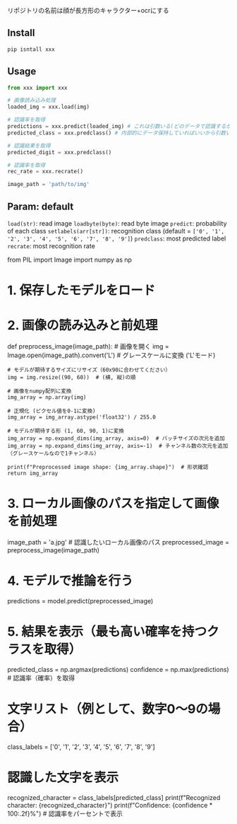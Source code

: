 リポジトリの名前は顔が長方形のキャラクター+ocrにする


## Install
```py
pip isntall xxx
```

## Usage
```py
from xxx import xxx

# 画像読み込み処理
loaded_img = xxx.load(img)

# 認識率を取得
predictions = xxx.predict(loaded_img) # これは引数いる(どのデータで認識するかを分けたい)
predicted_class = xxx.predclass() # 内部的にデータ保持していればいいから引数いらない

# 認識結果を取得
predicted_digit = xxx.predclass()

# 認識率を取得
rec_rate = xxx.recrate()

image_path = 'path/to/img'
```

## Param: default
`load(str)`: read image
`loadbyte(byte)`: read byte image
`predict`: probability of each class
`setlabels(arr[str])`: recognition class (default = `['0', '1', '2', '3', '4', '5', '6', '7', '8', '9']`)
`predclass`: most predicted label
`recrate`: most recognition rate

from PIL import Image
import numpy as np

# 1. 保存したモデルをロード

# 2. 画像の読み込みと前処理
def preprocess_image(image_path):
    # 画像を開く
    img = Image.open(image_path).convert('L')  # グレースケールに変換 ('L'モード)
    
    # モデルが期待するサイズにリサイズ（60x90に合わせてください）
    img = img.resize((90, 60))  # (横, 縦)の順
    
    # 画像をnumpy配列に変換
    img_array = np.array(img)
    
    # 正規化 (ピクセル値を0-1に変換)
    img_array = img_array.astype('float32') / 255.0
    
    # モデルが期待する形 (1, 60, 90, 1)に変換
    img_array = np.expand_dims(img_array, axis=0)  # バッチサイズの次元を追加
    img_array = np.expand_dims(img_array, axis=-1)  # チャンネル数の次元を追加（グレースケールなので1チャンネル）
    
    print(f"Preprocessed image shape: {img_array.shape}")  # 形状確認
    return img_array


# 3. ローカル画像のパスを指定して画像を前処理
image_path = 'a.jpg'  # 認識したいローカル画像のパス
preprocessed_image = preprocess_image(image_path)

# 4. モデルで推論を行う
predictions = model.predict(preprocessed_image)

# 5. 結果を表示（最も高い確率を持つクラスを取得）
predicted_class = np.argmax(predictions)
confidence = np.max(predictions)  # 認識率（確率）を取得

# 文字リスト（例として、数字0〜9の場合）
class_labels = ['0', '1', '2', '3', '4', '5', '6', '7', '8', '9']

# 認識した文字を表示
recognized_character = class_labels[predicted_class]
print(f"Recognized character: {recognized_character}")
print(f"Confidence: {confidence * 100:.2f}%")  # 認識率をパーセントで表示
